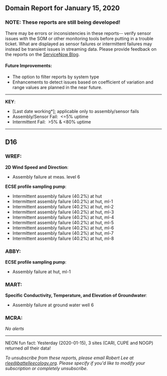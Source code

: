 ## Domain Report for January 15, 2020


### NOTE: These reports are still being developed!
There may be errors or inconsistencies in these reports-- verify sensor issues with the SOM or other monitoring tools before putting in a trouble ticket. What are displayed as sensor failures or intermittent failures may instead be transient issues in streaming data.
Please provide feedback on the reports on the [ServiceNow Blog](https://neon.service-now.com/community?id=community_blog&sys_id=9b4fbe8adbed734017ecf9041d9619be).

#### Future Improvements: 
 - The option to filter reports by system type 
 - Enhancements to detect issues based on coefficient of variation and range values are planned in the near future.

***

**KEY**:

 - [Last date working*]; applicable only to assembly/sensor fails
 - Assembly/Sensor Fail:&nbsp;&nbsp;<=5% uptime
 - Intermittent Fail:&nbsp;&nbsp;>5% & <80% uptime

***
## D16

### WREF:

**2D Wind Speed and Direction**:
 - Assembly failure at meas. level 6

**ECSE profile sampling pump**:
 - Intermittent assembly failure (40.2%) at hut
 - Intermittent assembly failure (40.2%) at hut, ml-1
 - Intermittent assembly failure (40.2%) at hut, ml-2
 - Intermittent assembly failure (40.2%) at hut, ml-3
 - Intermittent assembly failure (40.2%) at hut, ml-4
 - Intermittent assembly failure (40.2%) at hut, ml-5
 - Intermittent assembly failure (40.2%) at hut, ml-6
 - Intermittent assembly failure (40.2%) at hut, ml-7
 - Intermittent assembly failure (40.2%) at hut, ml-8

### ABBY:

**ECSE profile sampling pump**:
 - Assembly failure at hut, ml-1

### MART:

**Specific Conductivity, Temperature, and Elevation of Groundwater**:
 - Assembly failure at ground water well 6

### MCRA:

_No alerts_

***
NEON fun fact: Yesterday (2020-01-15), 3 sites (CARI, CUPE and NOGP) returned _all_ their data!

_To unsubscribe from these reports, please email Robert Lee at rlee@battelleecology.org. Please specify if you'd like to modify your subscription or completely unsubscribe._
